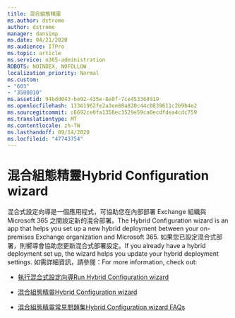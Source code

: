 ```yaml
---
title: 混合組態精靈
ms.author: dstrome
author: dstrome
manager: dansimp
ms.date: 04/21/2020
ms.audience: ITPro
ms.topic: article
ms.service: o365-administration
ROBOTS: NOINDEX, NOFOLLOW
localization_priority: Normal
ms.custom:
- "603"
- "3500010"
ms.assetid: 94bdd043-be92-435e-8e0f-7ce453368919
ms.openlocfilehash: 13361962fe2a3ee88a820c44c0839611c2b9b4e2
ms.sourcegitcommit: c6692ce0fa1358ec3529e59ca0ecdfdea4cdc759
ms.translationtype: MT
ms.contentlocale: zh-TW
ms.lasthandoff: 09/14/2020
ms.locfileid: "47743754"
---
```

# <a name="hybrid-configuration-wizard"></a><span data-ttu-id="9b8ce-102">混合組態精靈</span><span class="sxs-lookup"><span data-stu-id="9b8ce-102">Hybrid Configuration wizard</span></span>

<span data-ttu-id="9b8ce-103">混合式設定向導是一個應用程式，可協助您在內部部署 Exchange 組織與 Microsoft 365 之間設定新的混合部署。</span><span class="sxs-lookup"><span data-stu-id="9b8ce-103">The Hybrid Configuration wizard is an app that helps you set up a new hybrid deployment between your on-premises Exchange organization and Microsoft 365.</span></span> <span data-ttu-id="9b8ce-104">如果您已設定混合式部署，則嚮導會協助您更新混合式部署設定。</span><span class="sxs-lookup"><span data-stu-id="9b8ce-104">If you already have a hybrid deployment set up, the wizard helps you update your hybrid deployment settings.</span></span> <span data-ttu-id="9b8ce-105">如需詳細資訊，請參閱：</span><span class="sxs-lookup"><span data-stu-id="9b8ce-105">For more information, check out:</span></span>
  
- [<span data-ttu-id="9b8ce-106">執行混合式設定向導</span><span class="sxs-lookup"><span data-stu-id="9b8ce-106">Run Hybrid Configuration wizard</span></span>](https://technet.microsoft.com/library/mt595788%28v=exchg.150%29.aspx)

- [<span data-ttu-id="9b8ce-107">混合組態精靈</span><span class="sxs-lookup"><span data-stu-id="9b8ce-107">Hybrid Configuration wizard</span></span>](https://technet.microsoft.com/library/hh529921%28v=exchg.150%29.aspx)

- [<span data-ttu-id="9b8ce-108">混合組態精靈常見問題集</span><span class="sxs-lookup"><span data-stu-id="9b8ce-108">Hybrid Configuration wizard FAQs</span></span>](https://technet.microsoft.com/library/mt488940%28v=exchg.150%29.aspx)
